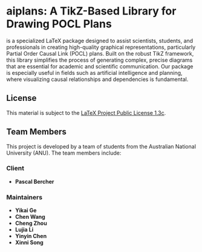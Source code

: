# **aiplans**: A TikZ-Based Library for Drawing POCL Plans

<aiplans> is a specialized LaTeX package designed to assist scientists, students, and professionals in creating high-quality graphical representations, particularly Partial Order Causal Link (POCL) plans. Built on the robust TikZ framework, this library simplifies the process of generating complex, precise diagrams that are essential for academic and scientific communication. Our package is especially useful in fields such as artificial intelligence and planning, where visualizing causal relationships and dependencies is fundamental.

## License

This material is subject to the [LaTeX Project Public License 1.3c](https://ctan.org/license/lppl1.3).


## Team Members

This project is developed by a team of students from the Australian National University (ANU). The team members include:

### Client

- **Pascal Bercher**

### Maintainers

- **Yikai Ge**
- **Chen Wang**
- **Cheng Zhou**
- **Lujia Li**
- **Yinyin Chen**
- **Xinni Song**
